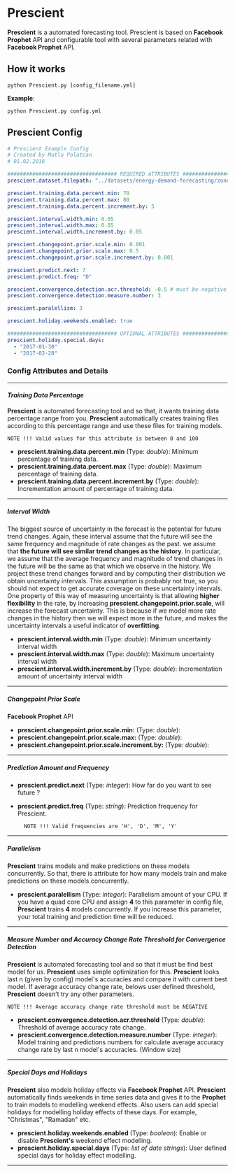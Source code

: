 # Prescient

**Prescient** is a automated forecasting tool. Prescient
is based on **Facebook Prophet** API and configurable tool with several
parameters related with **Facebook Prophet** API.

## How it works

    python Prescient.py [config_filename.yml]

**Example**:

    python Prescient.py config.yml


## Prescient Config

```yaml
# Prescient Example Config
# Created by Mutlu Polatcan
# 01.02.2018

################################### REQUIRED ATTRIBUTES #####################################
prescient.dataset.filepath: "../datasets/energy-demand-forecasting/zone_1_energy_demand.csv"

prescient.training.data.percent.min: 70
prescient.training.data.percent.max: 80
prescient.training.data.percent.increment.by: 5

prescient.interval.width.min: 0.05
prescient.interval.width.max: 0.85
prescient.interval.width.increment.by: 0.05

prescient.changepoint.prior.scale.min: 0.001
prescient.changepoint.prior.scale.max: 0.5
prescient.changepoint.prior.scale.increment.by: 0.001

prescient.predict.next: 7
prescient.predict.freq: "D"

prescient.convergence.detection.acr.threshold: -0.5 # must be negative
prescient.convergence.detection.measure.number: 3

prescient.paralellism: 3

prescient.holiday.weekends.enabled: true

################################### OPTIONAL ATTRIBUTES #######################################
prescient.holiday.special.days:
  - "2017-01-30"
  - "2017-02-28"
```

### Config Attributes and Details
------------------------------------

#### *Training Data Percentage*
**Prescient** is automated forecasting tool and so that, it wants training data
percentage range from you. **Prescient** automatically creates training files according to
this percentage range and use these files for training models.

    NOTE !!! Valid values for this attribute is between 0 and 100

- **prescient.training.data.percent.min** (Type: *double*): Minimum percentage of training
data.
- **prescient.training.data.percent.max** (Type: *double*): Maximum percentage of training
data.
- **prescient.training.data.percent.increment.by** (Type: *double*): Incrementation amount of
percentage of training data.

------------------------------------

##### *Interval Width*
The biggest source of uncertainty in the forecast is the potential for future trend changes.
Again, these interval assume that the future will see the same frequency and magnitude of rate changes as the past.
we assume that **the future will see similar trend changes as the history**. In particular, we assume that the average frequency
and magnitude of trend changes in the future will be the same as that which we observe in the history. We project these trend
changes forward and by computing their distribution we obtain uncertainty intervals.
This assumption is probably not true, so you should not expect to get accurate coverage on these uncertainty intervals.
One property of this way of measuring uncertainty is that allowing **higher flexibility** in the rate, by increasing **prescient.changepoint.prior.scale**,
will increase the forecast uncertainty. This is because if we model more rate changes in the history then we will expect more in the future,
and makes the uncertainty intervals a useful indicator of **overfitting**.

- **prescient.interval.width.min** (Type: *double*): Minimum uncertainty interval width
- **prescient.interval.width.max** (Type: *double*): Maximum uncertainty interval width
- **prescient.interval.width.increment.by** (Type: *double*): Incrementation amount of uncertainty interval width

------------------------------------

##### *Changepoint Prior Scale*
**Facebook Prophet** API

- **prescient.changepoint.prior.scale.min:** (Type: *double*):
- **prescient.changepoint.prior.scale.max:** (Type: *double*):
- **prescient.changepoint.prior.scale.increment.by:** (Type: *double*):

------------------------------------

##### *Prediction Amount and Frequency*

- **prescient.predict.next** (Type: *integer*): How far do you want to see future ?
- **prescient.predict.freq** (Type: *string*): Prediction frequency for Prescient.

        NOTE !!! Valid frequencies are 'H', 'D', 'M', 'Y'

-----------------------------------

##### *Parallelism*
**Prescient** trains models and make predictions on these models concurrently. So that, there is attribute for
how many models train and make predictions on these models concurrently.

- **prescient.paralellism** (Type: *integer*): Parallelism amount of your CPU. If you
have a quad core CPU and assign **4** to this parameter in config file, **Prescient** trains
**4** models concurrently. If you increase this parameter, your total training and prediction time
will be reduced.

-----------------------------------

##### *Measure Number and Accuracy Change Rate Threshold for Convergence Detection*
**Prescient** is automated forecasting tool and so that it must be find best model for us. **Prescient**
uses simple optimization for this. **Prescient** looks last n (given by config) model's accuracies and compare
it with current best model. If average accuracy change rate, belows user defined threshold, **Prescient**
doesn't try any other parameters.

    NOTE !!! Average accuracy change rate threshold must be NEGATIVE

- **prescient.convergence.detection.acr.threshold** (Type: *double*): Threshold of average accuracy rate change.
- **prescient.convergence.detection.measure.number** (Type: *integer*): Model training and predictions numbers for
calculate average accuracy change rate by last n model's accuracies. (Window size)

-----------------------------------

##### *Special Days and Holidays*
**Prescient** also models holiday effects via **Facebook Prophet** API. **Prescient**
automatically finds weekends in time series data and gives it to the **Prophet** to train models
to modelling weekend effects. Also users can add special holidays for modelling holiday effects of these
days. For example, "Christmas", "Ramadan" etc.

- **prescient.holiday.weekends.enabled** (Type: *boolean*): Enable or disable **Prescient's**
    weekend effect modelling.
- **prescient.holiday.special.days** (Type: *list of date strings*): User defined special days for
holiday effect modelling.

-----------------------------------

